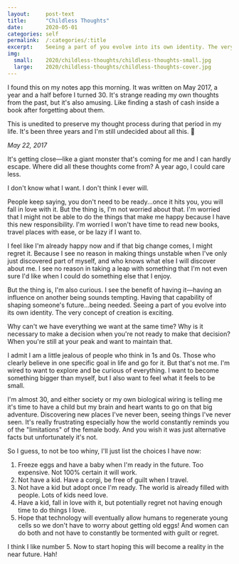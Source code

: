 ```yaml
---
layout:     post-text
title:      "Childless Thoughts"
date:       2020-05-01
categories: self
permalink:  /:categories/:title
excerpt:    Seeing a part of you evolve into its own identity. The very concept of creation is exciting
img:
  small:    2020/childless-thoughts/childless-thoughts-small.jpg
  large:    2020/childless-thoughts/childless-thoughts-cover.jpg
---
```

I found this on my notes app this morning. It was written on May 2017, a year and a half before I turned 30. It's strange reading my own thoughts from the past, but it's also amusing. Like finding a stash of cash inside a book after forgetting about them.

This is unedited to preserve my thought process during that period in my life. It's been three years and I'm still undecided about all this. 🤔

*May 22, 2017*

It's getting close&mdash;like a giant monster that's coming for me and I can hardly escape. Where did all these thoughts come from? A year ago, I could care less.

I don't know what I want. I don't think I ever will.

People keep saying, you don't need to be ready...once it hits you, you will fall in love with it. But the thing is, I'm not worried about that. I'm worried that I might not be able to do the things that make me happy because I have this new responsibility. I'm worried I won't have time to read new books, travel places with ease, or be lazy if I want to.

I feel like I'm already happy now and if that big change comes, I might regret it. Because I see no reason in making things unstable when I've only just discovered part of myself, and who knows what else I will discover about me. I see no reason in taking a leap with something that I'm not even sure I'd like when I could do something else that I enjoy.

But the thing is, I'm also curious. I see the benefit of having it&mdash;having an influence on another being sounds tempting. Having that capability of shaping someone's future...being needed. Seeing a part of you evolve into its own identity. The very concept of creation is exciting.

Why can't we have everything we want at the same time? Why is it necessary to make a decision when you're not ready to make that decision? When you're still at your peak and want to maintain that.

I admit I am a little jealous of people who think in 1s and 0s. Those who clearly believe in one specific goal in life and go for it. But that's not me. I'm wired to want to explore and be curious of everything. I want to become something bigger than myself, but I also want to feel what it feels to be small.

I'm almost 30, and either society or my own biological wiring is telling me it's time to have a child but my brain and heart wants to go on that big adventure. Discovering new places I've never been, seeing things I've never seen. It's really frustrating especially how the world constantly reminds you of the "limitations" of the female body. And you wish it was just alternative facts but unfortunately it's not.

So I guess, to not be too whiny, I'll just list the choices I have now:

1. Freeze eggs and have a baby when I'm ready in the future. Too expensive. Not 100% certain it will work.
2. Not have a kid. Have a corgi, be free of guilt when I travel.
3. Not have a kid but adopt once I'm ready. The world is already filled with people. Lots of kids need love.
4. Have a kid, fall in love with it, but potentially regret not having enough time to do things I love.
5. Hope that technology will eventually allow humans to regenerate young cells so we don't have to worry about getting old eggs! And women can do both and not have to constantly be tormented with guilt or regret.

I think I like number 5. Now to start hoping this will become a reality in the near future. Hah!
